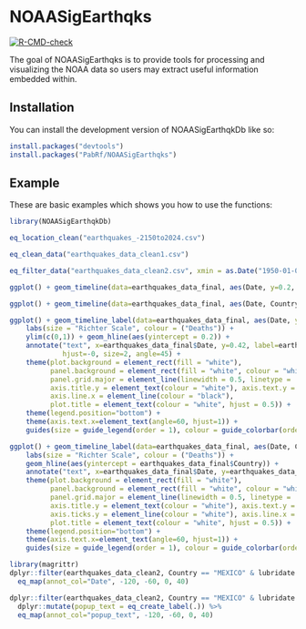 
# NOAASigEarthqks

<!-- badges: start -->
[![R-CMD-check](https://github.com/PabRf/NOAASigEarthqks/actions/workflows/R-CMD-check.yaml/badge.svg)](https://github.com/PabRf/NOAASigEarthqks/actions/workflows/R-CMD-check.yaml)
<!-- badges: end -->

The goal of NOAASigEarthqks is to provide tools for processing and visualizing the NOAA data so users may extract useful information embedded within.

## Installation

You can install the development version of NOAASigEarthqkDb like so:

``` r
install.packages("devtools")
install.packages("PabRf/NOAASigEarthqks")
```

## Example

These are basic examples which shows you how to use the functions:

``` r
library(NOAASigEarthqkDb)

eq_location_clean("earthquakes_-2150to2024.csv")

eq_clean_data("earthquakes_data_clean1.csv")

eq_filter_data("earthquakes_data_clean2.csv", xmin = as.Date("1950-01-01", "%Y-%m-%d"), xmax = as.Date("1955-01-01", "%Y-%m-%d"), c("Date", "xend", "y", "yend", "Mag", "Deaths", "Country"))

ggplot() + geom_timeline(data=earthquakes_data_final, aes(Date, y=0.2, size=Mag, colour=Deaths), alpha=0.3)

ggplot() + geom_timeline(data=earthquakes_data_final, aes(Date, Country, size=Mag, colour=Deaths), alpha=0.3)

ggplot() + geom_timeline_label(data=earthquakes_data_final, aes(Date, y=0.2, xend=xend, yend=yend, size=Mag, colour=Deaths, label=Country), alpha=0.3) +
    labs(size = "Richter Scale", colour = ("Deaths")) +
    ylim(c(0,1)) + geom_hline(aes(yintercept = 0.2)) +
    annotate("text", x=earthquakes_data_final$Date, y=0.42, label=earthquakes_data_final$Country, vjust=0,
             hjust=-0, size=2, angle=45) +
    theme(plot.background = element_rect(fill = "white"),
          panel.background = element_rect(fill = "white", colour = "white", linewidth = 0.5, linetype = "solid"),
          panel.grid.major = element_line(linewidth = 0.5, linetype = 'solid', colour = "white"),
          axis.title.y = element_text(colour = "white"), axis.text.y = element_text(colour="white"), axis.ticks.y = element_line(colour = "white"),
          axis.line.x = element_line(colour = "black"),
          plot.title = element_text(colour = "white", hjust = 0.5)) +
    theme(legend.position="bottom") +
    theme(axis.text.x=element_text(angle=60, hjust=1)) +
    guides(size = guide_legend(order = 1), colour = guide_colorbar(order = 2), alpha="none")

ggplot() + geom_timeline_label(data=earthquakes_data_final, aes(Date, Country, xend=xend, yend=yend, size=Mag, colour=Deaths, label=Country), alpha=0.3) +
    labs(size = "Richter Scale", colour = ("Deaths")) +
    geom_hline(aes(yintercept = earthquakes_data_final$Country)) +
    annotate("text", x=earthquakes_data_final$Date, y=earthquakes_data_final$Country, label=earthquakes_data_final$Country, vjust=0, hjust=-0.2, size=2, angle=45) +
    theme(plot.background = element_rect(fill = "white"),
          panel.background = element_rect(fill = "white", colour = "white", linewidth = 0.5, linetype = "solid"),
          panel.grid.major = element_line(linewidth = 0.5, linetype = 'solid', colour = "white"),
          axis.title.y = element_text(colour = "white"), axis.text.y = element_text(colour="white"),
          axis.ticks.y = element_line(colour = "white"), axis.line.x = element_line(colour = "black"),
          plot.title = element_text(colour = "white", hjust = 0.5)) +
    theme(legend.position="bottom") +
    theme(axis.text.x=element_text(angle=60, hjust=1)) +
    guides(size = guide_legend(order = 1), colour = guide_colorbar(order = 2), alpha="none")

library(magrittr)
dplyr::filter(earthquakes_data_clean2, Country == "MEXICO" & lubridate::year(Date) >= 2000) %>%
  eq_map(annot_col="Date", -120, -60, 0, 40)

dplyr::filter(earthquakes_data_clean2, Country == "MEXICO" & lubridate::year(Date) >= 2000) %>%
  dplyr::mutate(popup_text = eq_create_label(.)) %>%
  eq_map(annot_col="popup_text", -120, -60, 0, 40)

  
```

